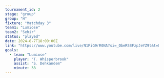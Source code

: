 ```yaml
---
tournament_id: 2
stage: "group"
group: "H"
fixture: "Matchday 3"
team1: "Lumiose"
team2: "Sehir"
status: "played"
date: 2024-8-7T18:00:00Z
link: "https://www.youtube.com/live/N1FiG9rR0NA?si=_ObeRSBFzpJeYZ9t&t=8862"
goals:
  - team: "Lumiose"
    player: "T. Whisperbrook"
    assist: "S. Dehkandem"
    minute: 38
---
```


